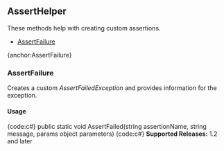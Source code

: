 ## AssertHelper
These methods help with creating custom assertions.

* [AssertFailure](#AssertFailure)

{anchor:AssertFailure}
### AssertFailure
Creates a custom _AssertFailedException_ and provides information for the exception.
#### Usage
{code:c#}
public static void AssertFailed(string assertionName, string message, params object[]() parameters)
{code:c#}
**Supported Releases:** 1.2 and later